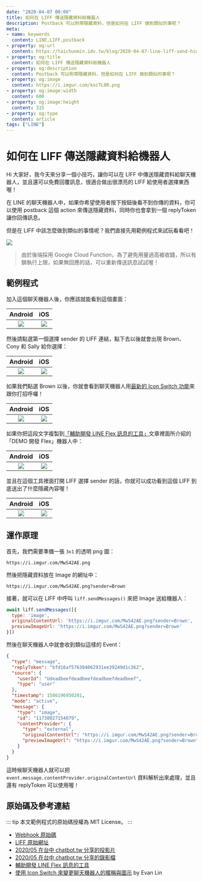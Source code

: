 ```yaml
---
date: "2020-04-07 00:00"
title: 如何在 LIFF 傳送隱藏資料給機器人
description: Postback 可以附帶隱藏資料，但是如何在 LIFF 做到類似的事呢？
meta:
- name: keywords
  content: LINE,LIFF,postback
- property: og:url
  content: https://taichunmin.idv.tw/blog/2020-04-07-line-liff-send-hidden-data.html
- property: og:title
  content: 如何在 LIFF 傳送隱藏資料給機器人
- property: og:description
  content: Postback 可以附帶隱藏資料，但是如何在 LIFF 做到類似的事呢？
- property: og:image
  content: https://i.imgur.com/kocTL0R.png
- property: og:image:width
  content: 600
- property: og:image:height
  content: 315
- property: og:type
  content: article
tags: ["LINE"]
---
```


# 如何在 LIFF 傳送隱藏資料給機器人

Hi 大家好，我今天來分享一個小技巧，讓你可以在 LIFF 中傳送隱藏資料給聊天機器人，並且還可以免費回覆訊息，很適合做出很漂亮的 LIFF 給使用者選擇東西喔！

在 LINE 的聊天機器人中，如果你希望使用者按下按鈕後看不到你傳的資料，你可以使用 postback 這個 action 來傳送隱藏資料，同時你也會拿到一個 replyToken 讓你回傳訊息。

但是在 LIFF 中該怎麼做到類似的事情呢？我們直接先用範例程式來試玩看看吧！

[![](https://i.imgur.com/VsOitU7.png)](https://line.me/R/ti/p/%40336zwcug)

> 由於後端採用 Google Cloud Function，為了避免用量過高被收錢，所以有鎖執行上限，如果無回應的話，可以重新傳送訊息試試喔！

## 範例程式

加入這個聊天機器人後，你應該就能看到這個畫面：

| Android | iOS |
| :-----: | :-: |
| ![](https://i.imgur.com/iOLMwZo.jpg) | ![](https://i.imgur.com/5wwTX3o.png) |

然後請點選第一個選擇 sender 的 LIFF 連結，點下去以後就會出現 Brown、Cony 和 Sally 給你選擇：

| Android | iOS |
| :-----: | :-: |
| ![](https://i.imgur.com/mA9LzOn.jpg) | ![](https://i.imgur.com/7peCe3Q.png) |

如果我們點選 Brown 以後，你就會看到聊天機器人用[最新的 Icon Switch 功能](https://engineering.linecorp.com/zh-hant/blog/chatbot-icon-switch/)來跟你打招呼囉！

| Android | iOS |
| :-----: | :-: |
| ![](https://i.imgur.com/eFTDnjy.jpg) | ![](https://i.imgur.com/cuNeo7l.png) |

如果你把這段文字複製到[「輔助開發 LINE Flex 訊息的工具」](https://taichunmin.idv.tw/blog/2020-04-06-line-devbot.html)文章裡面所介紹的「DEMO 開發 Flex」機器人中：

| Android | iOS |
| :-----: | :-: |
| ![](https://i.imgur.com/yDPv0rG.jpg) | ![](https://i.imgur.com/c4nkN1J.png) |

並且在這個工具裡面打開 LIFF 選擇 sender 的話，你就可以成功看到這個 LIFF 到底送出了什麼隱藏內容喔！

| Android | iOS |
| :-----: | :-: |
| ![](https://i.imgur.com/G43kCFA.jpg) | ![](https://i.imgur.com/ejkdQkt.png) |

## 運作原理

首先，我們需要準備一張 `3x1` 的透明 png 圖：

```
https://i.imgur.com/MwS42AE.png
```

然後把隱藏資料放在 Image 的網址中：

```
https://i.imgur.com/MwS42AE.png?sender=Brown
```

接著，就可以在 LIFF 中呼叫 `liff.sendMessages()` 來把 Image 送給機器人：

```js
await liff.sendMessages([{
  type: 'image',
  originalContentUrl: 'https://i.imgur.com/MwS42AE.png?sender=Brown',
  previewImageUrl: 'https://i.imgur.com/MwS42AE.png?sender=Brown'
}])
```

然後在聊天機器人中就會收到類似這樣的 Event：

```json
{
  "type": "message",
  "replyToken": "bfd16af576304062931ee39249d1c362",
  "source": {
    "userId": "Udeadbeefdeadbeefdeadbeefdeadbeef",
    "type": "user"
  },
  "timestamp": 1586196950201,
  "mode": "active",
  "message": {
    "type": "image",
    "id": "11738027154079",
    "contentProvider": {
      "type": "external",
      "originalContentUrl": "https://i.imgur.com/MwS42AE.png?sender=Brown",
      "previewImageUrl": "https://i.imgur.com/MwS42AE.png?sender=Brown"
    }
  }
}
```

這時候聊天機器人就可以把 `event.message.contentProvider.originalContentUrl` 資料解析出來處理，並且還有 replyToken 可以使用喔！

## 原始碼及參考連結

::: tip
本文範例程式的原始碼授權為 MIT License。
:::

* [Webhook 原始碼](https://gist.github.com/taichunmin/684839958fed6ff9b4f368c3d23a385b)
* [LIFF 原始網址](https://taichunmin.idv.tw/pug/line-liff-20200406.html)
* [2020/05 在台中 chatbot.tw 分享的投影片](https://hackmd.io/@taichunmin/chatbot-tw-202005)
* [2020/05 在台中 chatbot.tw 分享的錄影檔](https://youtu.be/PuGOObhI5oA)
* [輔助開發 LINE Flex 訊息的工具](https://taichunmin.idv.tw/blog/2020-04-06-line-devbot.html)
* [使用 Icon Switch 來變更聊天機器人的暱稱與圖示](https://engineering.linecorp.com/zh-hant/blog/chatbot-icon-switch/) by Evan Lin
